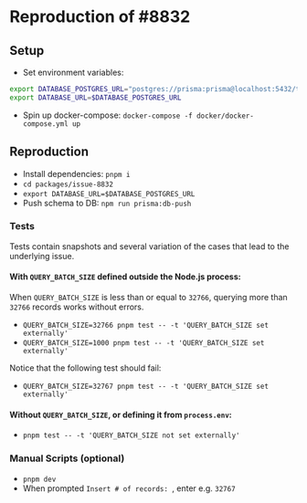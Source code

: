# Reproduction of #8832

## Setup

- Set environment variables:

```bash
export DATABASE_POSTGRES_URL="postgres://prisma:prisma@localhost:5432/tests"
export DATABASE_URL=$DATABASE_POSTGRES_URL
```

- Spin up docker-compose: `docker-compose -f docker/docker-compose.yml up`

## Reproduction

- Install dependencies: `pnpm i`
- `cd packages/issue-8832`
- `export DATABASE_URL=$DATABASE_POSTGRES_URL`
- Push schema to DB: `npm run prisma:db-push`

### Tests

Tests contain snapshots and several variation of the cases that lead to the underlying issue.

#### With `QUERY_BATCH_SIZE` defined outside the Node.js process:

When `QUERY_BATCH_SIZE` is less than or equal to `32766`, querying more than `32766` records works without errors.

- `QUERY_BATCH_SIZE=32766 pnpm test -- -t 'QUERY_BATCH_SIZE set externally'`
- `QUERY_BATCH_SIZE=1000 pnpm test -- -t 'QUERY_BATCH_SIZE set externally'`

Notice that the following test should fail:

- `QUERY_BATCH_SIZE=32767 pnpm test -- -t 'QUERY_BATCH_SIZE set externally'`

#### Without `QUERY_BATCH_SIZE`, or defining it from `process.env`:

- `pnpm test -- -t 'QUERY_BATCH_SIZE not set externally'`

### Manual Scripts (optional)

- `pnpm dev`
- When prompted `Insert # of records: `, enter e.g. `32767`
